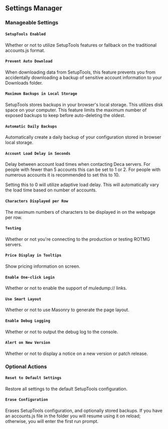 ## Settings Manager

### Manageable Settings

#### ```SetupTools Enabled```
Whether or not to utilize SetupTools features or fallback on the traditional accounts.js format.

#### ```Prevent Auto Download```
When downloading data from SetupTools, this feature prevents you from accidentally downloading a backup of sensitive account information to your Downloads folder.

#### ```Maximum Backups in Local Storage```
SetupTools stores backups in your browser's local storage. This utilizes disk space on your computer. This feature limits the maximum number of exposed backups to keep before auto-deleting the oldest.

#### ```Automatic Daily Backups```
Automatically create a daily backup of your configuration stored in browser local storage.

#### ```Account Load Delay in Seconds```
Delay between account load times when contacting Deca servers. For people with fewer than 5 accounts this can be set to 1 or 2. For people with numerous accounts it is recommended to set this to 10.

Setting this to 0 will utilize adaptive load delay. This will automatically vary the load time based on number of accounts.

#### ```Characters Displayed per Row```
The maximum numbers of characters to be displayed in on the webpage per row. 

#### ```Testing```
Whether or not you're connecting to the production or testing ROTMG servers.

#### ```Price Display in Tooltips```
Show pricing information on screen.

#### ```Enable One-click Login```
Whether or not to enable the support of muledump:// links.

#### ```Use Smart Layout```
Whether or not to use Masonry to generate the page layout.

#### ```Enable Debug Logging```
Whether or not to output the debug log to the console.

#### ```Alert on New Version```
Whether or not to display a notice on a new version or patch release.

### Optional Actions

#### ```Reset to Default Settings```
Restore all settings to the default SetupTools configuration.

#### ```Erase Configuration```
Erases SetupTools configuration, and optionally stored backups. If you have an accounts.js file in the folder you will resume using it on reload; otherwise, you will enter the first run prompt.
